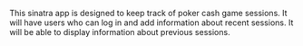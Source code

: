 This sinatra app is designed to keep track of poker cash game sessions.
It will have users who can log in and add information about recent sessions.
It will be able to display information about previous sessions.
